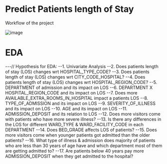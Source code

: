 # Predict Patients length of Stay

Workflow of the project 

![image](https://github.com/harshp777/Healthcare-Patient-Length-of-Stay/assets/58933098/0846d293-c001-48a6-ad56-df6834e086df)


# EDA


---// Hypothesis for EDA:
--1. Univariate Analysis
--2. Does patients length of stay (LOS) changes wrt HOSPITAL_TYPE_CODE?
--3. Does patients length of stay (LOS) changes wrt CITY_CODE_HOSPITAL?
--4. Does patients length of stay (LOS) changes wrt HOSPITAL_REGION_CODE?
--5. DEPARTMENT of admission and its impact on LOS
--6. DEPARTMENT X HOSPITAL_REGION_CODE and its impact on LOS
--7. Does more AVAILABLE_EXTRA_ROOMS_IN_HOSPITAL impact a patients LOS
--8. TYPE_OF_ADMISSION and its impact on LOS
--9. SEVERITY_OF_ILLNESS and its impact on LOS
--10. AGE and its impact on LOS
--11. ADMISSION_DEPOSIT and its relation to LOS
--12. Does more visitors come with patients who have more severe illness?
--13. Is there any differences in the LOS for different WARD_TYPE & WARD_FACILITY_CODE in each DEPARTMENT
--14. Does BED_GRADE affects LOS of patients?
--15. Does more visitors come when younger patients got admitted than the older patients?
--16. What type of illness & admission does majority of patients who are less than 30 years of age have and which department most of them are getting admitted to?
--17. Are patients below 40 years pay more ADMISSION_DEPOSIT when they get admitted to the hospital?

